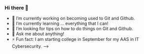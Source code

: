 ### Hi there 👋

- 🔭 I’m currently working on becoming used to Git and Github.
- 🌱 I’m currently learning ... everything that I can! 
- 🤔 I’m looking for tips on how to do things on Git and Github.
- 💬 Ask me about anything!
- ⚡ Fun fact: I am starting college in September for my AAS in IT Cybersecurity. 
-->
